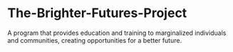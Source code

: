 # The-Brighter-Futures-Project
A program that provides education and training to marginalized individuals and communities, creating opportunities for a better future.
